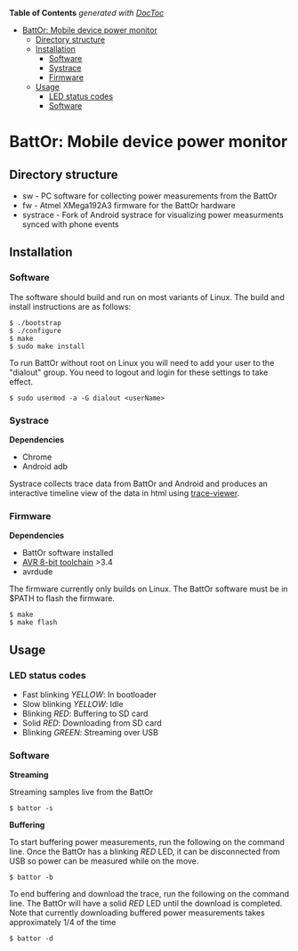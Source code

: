 <!-- START doctoc generated TOC please keep comment here to allow auto update -->
<!-- DON'T EDIT THIS SECTION, INSTEAD RE-RUN doctoc TO UPDATE -->
**Table of Contents**  *generated with [DocToc](https://github.com/thlorenz/doctoc)*

- [BattOr: Mobile device power monitor](#battor-mobile-device-power-monitor)
  - [Directory structure](#directory-structure)
  - [Installation](#installation)
    - [Software](#software)
    - [Systrace](#systrace)
    - [Firmware](#firmware)
  - [Usage](#usage)
    - [LED status codes](#led-status-codes)
    - [Software](#software-1)

<!-- END doctoc generated TOC please keep comment here to allow auto update -->

# BattOr: Mobile device power monitor

## Directory structure

* sw - PC software for collecting power measurements from the BattOr
* fw - Atmel XMega192A3 firmware for the BattOr hardware
* systrace - Fork of Android systrace for visualizing power measurments synced with phone events

## Installation

### Software

The software should build and run on most variants of Linux. The build and install instructions are as follows:

    $ ./bootstrap
    $ ./configure
    $ make
    $ sudo make install

To run BattOr without root on Linux you will need to add your user to the "dialout" group. You need to logout and login for these settings to take effect.

    $ sudo usermod -a -G dialout <userName>
    
### Systrace

**Dependencies**
* Chrome
* Android adb

Systrace collects trace data from BattOr and Android and produces an interactive timeline view of the data in html using [trace-viewer](http://github.com/google/trace-viewer).

### Firmware

**Dependencies**
* BattOr software installed
* [AVR 8-bit toolchain](http://www.atmel.com/tools/atmelavrtoolchainforlinux.aspx) >3.4
* avrdude

The firmware currently only builds on Linux. The BattOr software must be in $PATH to flash the firmware.

    $ make
    $ make flash

## Usage

### LED status codes
* Fast blinking *YELLOW*: In bootloader
* Slow blinking *YELLOW*: Idle
* Blinking *RED*: Buffering to SD card
* Solid *RED*: Downloading from SD card
* Blinking *GREEN*: Streaming over USB

### Software

**Streaming**

Streaming samples live from the BattOr

    $ battor -s

**Buffering**

To start buffering power measurements, run the following on the command line.
Once the BattOr has a blinking *RED* LED, it can be disconnected from USB so power can
be measured while on the move.

    $ battor -b

To end buffering and download the trace, run the following on the command line.
The BattOr will have a solid *RED* LED until the download is completed. Note
that currently downloading buffered power measurements takes approximately 1/4
of the time 

    $ battor -d
